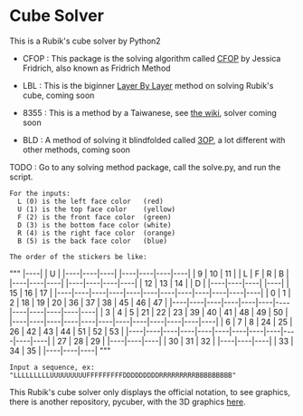 Cube Solver
====================

This is a Rubik's cube solver by Python2

- CFOP : This package is the solving algorithm called <a href="http://www.speedsolving.com/wiki/index.php/CFOP">CFOP</a> by Jessica Fridrich, also known as Fridrich Method

- LBL : This is the biginner <a href="http://www.speedsolving.com/wiki/index.php/Layer_by_layer">Layer By Layer</a> method on solving Rubik's cube, coming soon

- 8355 : This is a method by a Taiwanese, see <a href="http://www.speedsolving.com/wiki/index.php/8355\_Method">the wiki</a>, solver coming soon

- BLD : A method of solving it blindfolded called <a href="http://homepage.ntlworld.com/angela.hayden/cube/blindfold_frontpage.html">3OP</a>, a lot different with other methods, coming soon


TODO : 
	Go to any solving method package, call the solve.py, and run the script.

	For the inputs:
	  L (0) is the left face color   (red)
	  U (1) is the top face color    (yellow)
	  F (2) is the front face color  (green)
	  D (3) is the bottom face color (white)
	  R (4) is the right face color  (orange)
	  B (5) is the back face color   (blue)

	The order of the stickers be like:
"""
                                         |----|
                                         | U  |
                |----|----|----|    |----|----|----|----|
                | 9  | 10 | 11 |    | L  | F  | R  | B  |
                |----|----|----|    |----|----|----|----|
                | 12 | 13 | 14 |         | D  |
                |----|----|----|         |----|
                | 15 | 16 | 17 |
 |----|----|----|----|----|----|----|----|----|----|----|----|
 | 0  | 1  | 2  | 18 | 19 | 20 | 36 | 37 | 38 | 45 | 46 | 47 |
 |----|----|----|----|----|----|----|----|----|----|----|----|
 | 3  | 4  | 5  | 21 | 22 | 23 | 39 | 40 | 41 | 48 | 49 | 50 |
 |----|----|----|----|----|----|----|----|----|----|----|----|
 | 6  | 7  | 8  | 24 | 25 | 26 | 42 | 43 | 44 | 51 | 52 | 53 |
 |----|----|----|----|----|----|----|----|----|----|----|----|
                | 27 | 28 | 29 |
                |----|----|----|
                | 30 | 31 | 32 |
                |----|----|----|
                | 33 | 34 | 35 |
                |----|----|----|
"""

	Input a sequence, ex: "LLLLLLLLLUUUUUUUUUFFFFFFFFFDDDDDDDDDRRRRRRRRRBBBBBBBBB"



This Rubik's cube solver only displays the official notation, to see graphics, there is another repository, pycuber, with the 3D graphics <a href="http://pycuber.appspot.com">here</a>.
